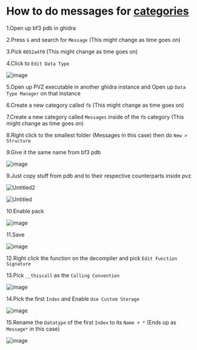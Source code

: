 # How to do messages for [categories](https://github.com/Twig6943/ProjectOutlawn/blob/main/GhidraNotes/BreeMsgs/Categories.h)

1.Open up bf3 pdb in ghidra

2.Press `G` and search for `Message` (This might change as time goes on)

3.Pick `0052a4f0` (This might change as time goes on)

4.Click to `Edit Data Type`

![image](https://github.com/user-attachments/assets/d35d281c-6bcc-4d9c-84af-20d5782eb59c)

5.Open up PVZ executable in another ghidra instance and Open up `Data Type Manager` on that instance

6.Create a new category called `fb` (This might change as time goes on)

7.Create a new category called `Messages` inside of the `fb` category (This might change as time goes on)

8.Right click to the smallest folder (Messages in this case) then do `New > Structure`

9.Give it the same name from bf3 pdb

![image](https://github.com/user-attachments/assets/fbcb91da-30f5-4748-9d92-07e2387f0511)

9.Just copy stuff from pdb and to their respective counterparts inside pvz

![Untitled2](https://github.com/user-attachments/assets/708faa81-0b61-45a5-9c84-2f1c98ab4407)

![Untitled](https://github.com/user-attachments/assets/f7024224-f8af-4053-8b83-7ed5c7c83b30)

10.Enable pack

![image](https://github.com/user-attachments/assets/8f6e6175-4224-4c3b-8d72-5af38553ab76)

11.Save

![image](https://github.com/user-attachments/assets/f76cd6a4-f5d5-439f-8c2c-cb592f2b2738)

12.Right click the function on the decompiler and pick `Edit Function Signature`

13.Pick `__thiscall` as the `Calling Convention`

![image](https://github.com/user-attachments/assets/24cbab30-6774-4014-8ec2-e136f5acfa4c)

14.Pick the first `Index` and Enable `Use Custom Storage`

![image](https://github.com/user-attachments/assets/036f7556-7131-40e0-addb-9ec7d0b70eed)

15.Rename the `Datatype` of the first `Index` to its `Name + *` (Ends up as `Message*` in this case)

![image](https://github.com/user-attachments/assets/5009098c-df94-407a-8874-14fa7ea1c33a)
